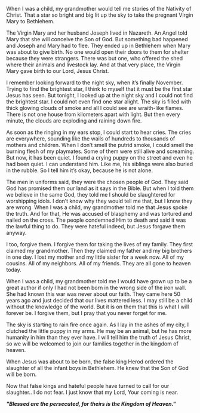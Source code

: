 When I was a child, my grandmother would tell me stories of the Nativity of Christ. That a star so bright and big lit up the sky to take the pregnant Virgin Mary to Bethlehem.  
  
The Virgin Mary and her husband Joseph lived in Nazareth. An Angel told Mary that she will conceive the Son of God. But something bad happened and Joseph and Mary had to flee. They ended up in Bethlehem when Mary was about to give birth. No one would open their doors to them for shelter because they were strangers. There was but one, who offered the shed where their animals and livestock lay. And at that very place, the Virgin Mary gave birth to our Lord, Jesus Christ.  
  
I remember looking forward to the night sky, when it’s finally November. Trying to find the brightest star, I think to myself that it must be the first star Jesus has seen. But tonight, I looked up at the night sky and I could not find the brightest star. I could not even find one star alight. The sky is filled with thick glowing clouds of smoke and all I could see are wraith-like flames. There is not one house from kilometers apart with light. But then every minute, the clouds are exploding and raining down fire.  
  
As soon as the ringing in my ears stop, I could start to hear cries. The cries are everywhere, sounding like the wails of hundreds to thousands of mothers and children. When I don’t smell the putrid smoke, I could smell the burning flesh of my playmates. Some of them were still alive and screaming. But now, it has been quiet. I found a crying puppy on the street and even he had been quiet. I can understand him. Like me, his siblings were also buried in the rubble. So I tell him it’s okay, because he is not alone.  
  
The men in uniforms said, they were the chosen people of God. They said God has promised them our land as it says in the Bible. But when I told them we believe in the same God, they told me I should be slaughtered for worshipping idols. I don’t know why they would tell me that, but I know they are wrong. When I was a child, my grandmother told me that Jesus spoke the truth. And for that, He was accused of blasphemy and was tortured and nailed on the cross. The people condemned Him to death and said it was the lawful thing to do. They were hateful indeed, but Jesus forgave them anyway.  
  
I too, forgive them. I forgive them for taking the lives of my family. They first claimed my grandmother. Then they claimed my father and my big brothers in one day. I lost my mother and my little sister for a week now. All of my cousins. All of my neighbors. All of my friends. They are all gone to heaven today.   
  
When I was a child, my grandmother told me I would have grown up to be a great author if only I had not been born in the wrong side of the iron wall. She had known this war was never about our faith. They came here 50 years ago and just decided that our lives mattered less. I may still be a child without the knowledge of the world. But it is on them that this is what I will forever be. I forgive them, but I pray that you never forget for me.  
  
The sky is starting to rain fire once again. As I lay in the ashes of my city, I clutched the little puppy in my arms. He may be an animal, but he has more humanity in him than they ever have. I will tell him the truth of Jesus Christ, so we will be welcomed to join our families together in the kingdom of heaven.   
  
When Jesus was about to be born, the false king Herod ordered the slaughter of all the infant boys in Bethlehem. He knew that the Son of God will be born.  
  
Now that false kings and hateful people have turned to call for our slaughter.. I do not fear. I just know that my Lord, Your coming is near.  
  
***"Blessed are the persecuted, for theirs is the Kingdom of Heaven."***